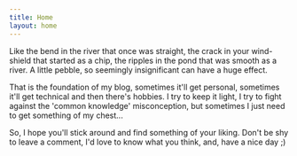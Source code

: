 ```yaml
---
title: Home
layout: home
---
```


Like the bend in the river that once was straight, the crack in your wind-shield that
started as a chip, the ripples in the pond that was smooth as a river. A little pebble, so
seemingly insignificant can have a huge effect.

That is the foundation of my blog, sometimes it'll get personal, sometimes it'll get
technical and then there's hobbies. I try to keep it light, I try to fight
against the 'common knowledge' misconception, but sometimes I just need to get something
of my chest...

So, I hope you'll stick around and find something of your liking. Don't be shy to leave a
comment, I'd love to know what you think, and, have a nice day ;)

